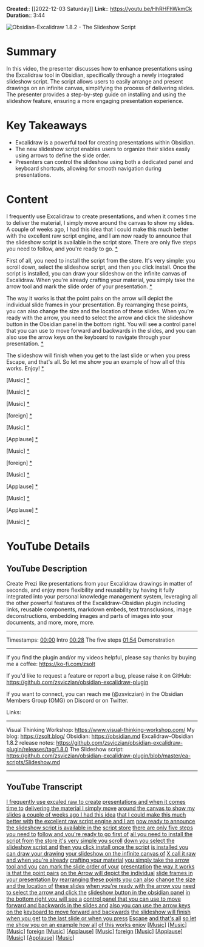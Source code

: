 **Created**:: [[2022-12-03 Saturday]]
**Link**:: https://youtu.be/HhRHFhWkmCk
**Duration**:: 3:44

![Obsidian-Excalidraw 1.8.2 - The Slideshow Script](https://youtu.be/HhRHFhWkmCk)

# Summary
In this video, the presenter discusses how to enhance presentations using the Excalidraw tool in Obsidian, specifically through a newly integrated slideshow script. The script allows users to easily arrange and present drawings on an infinite canvas, simplifying the process of delivering slides. The presenter provides a step-by-step guide on installing and using the slideshow feature, ensuring a more engaging presentation experience.

# Key Takeaways
- Excalidraw is a powerful tool for creating presentations within Obsidian.
- The new slideshow script enables users to organize their slides easily using arrows to define the slide order.
- Presenters can control the slideshow using both a dedicated panel and keyboard shortcuts, allowing for smooth navigation during presentations.

# Content
I frequently use Excalidraw to create presentations, and when it comes time to deliver the material, I simply move around the canvas to show my slides. A couple of weeks ago, I had this idea that I could make this much better with the excellent raw script engine, and I am now ready to announce that the slideshow script is available in the script store. There are only five steps you need to follow, and you're ready to go. [* ](https://youtu.be/HhRHFhWkmCk?t=0)

First of all, you need to install the script from the store. It's very simple: you scroll down, select the slideshow script, and then you click install. Once the script is installed, you can draw your slideshow on the infinite canvas of Excalidraw. When you're already crafting your material, you simply take the arrow tool and mark the slide order of your presentation. [* ](https://youtu.be/HhRHFhWkmCk?t=30)

The way it works is that the point pairs on the arrow will depict the individual slide frames in your presentation. By rearranging these points, you can also change the size and the location of these slides. When you're ready with the arrow, you need to select the arrow and click the slideshow button in the Obsidian panel in the bottom right. You will see a control panel that you can use to move forward and backwards in the slides, and you can also use the arrow keys on the keyboard to navigate through your presentation. [* ](https://youtu.be/HhRHFhWkmCk?t=54)

The slideshow will finish when you get to the last slide or when you press Escape, and that's all. So let me show you an example of how all of this works. Enjoy! [* ](https://youtu.be/HhRHFhWkmCk?t=110) 

[Music] [* ](https://youtu.be/HhRHFhWkmCk?t=121)

[Music] [* ](https://youtu.be/HhRHFhWkmCk?t=127)

[Music] [* ](https://youtu.be/HhRHFhWkmCk?t=150)

[foreign] [* ](https://youtu.be/HhRHFhWkmCk?t=161)

[Music] [* ](https://youtu.be/HhRHFhWkmCk?t=164)

[Applause] [* ](https://youtu.be/HhRHFhWkmCk?t=189)

[Music] [* ](https://youtu.be/HhRHFhWkmCk?t=191)

[foreign] [* ](https://youtu.be/HhRHFhWkmCk?t=196)

[Music] [* ](https://youtu.be/HhRHFhWkmCk?t=209)

[Applause] [* ](https://youtu.be/HhRHFhWkmCk?t=214)

[Music] [* ](https://youtu.be/HhRHFhWkmCk?t=216)

[Applause] [* ](https://youtu.be/HhRHFhWkmCk?t=219)

[Music] [* ](https://youtu.be/HhRHFhWkmCk?t=221)

# YouTube Details

## YouTube Description

Create Prezi like presentations from your Excalidraw drawings in matter of seconds, and enjoy more flexibility and reusability by having it fully integrated into your personal knowledge management system, leveraging all the other powerful features of the Excalidraw-Obsidian plugin including links, reusable components, markdown embeds, text transclusions, image deconstructions, embedding images and parts of images into your documents, and more, more, more.

-------

Timestamps: 
[00:00](https://youtu.be/HhRHFhWkmCk?t=0) Intro
[00:28](https://youtu.be/HhRHFhWkmCk?t=28) The five steps
[01:54](https://youtu.be/HhRHFhWkmCk?t=114) Demonstration

-------

If you find the plugin and/or my videos helpful, please say thanks by buying me a coffee: https://ko-fi.com/zsolt

If you'd like to request a feature or report a bug, please raise it on GitHub: https://github.com/zsviczian/obsidian-excalidraw-plugin

If you want to connect, you can reach me (@zsviczian) in the Obsidian Members Group (OMG) on Discord or on Twitter. 

Links: 

---------

Visual Thinking Workshop: https://www.visual-thinking-workshop.com/
My blog: https://zsolt.blog/ 
Obsidian: https://obsidian.md
Excalidraw-Obsidian 1.8.2 release notes: https://github.com/zsviczian/obsidian-excalidraw-plugin/releases/tag/1.8.0
The Slideshow script: https://github.com/zsviczian/obsidian-excalidraw-plugin/blob/master/ea-scripts/Slideshow.md

---------

## YouTube Transcript

[I frequently use excaled raw to create](https://youtu.be/HhRHFhWkmCk?t=0) [presentations and when it comes time to](https://youtu.be/HhRHFhWkmCk?t=3) [delivering the material I simply move](https://youtu.be/HhRHFhWkmCk?t=6) [around the canvas to show my slides](https://youtu.be/HhRHFhWkmCk?t=9) [a couple of weeks ago I had this idea](https://youtu.be/HhRHFhWkmCk?t=12) [that I could make this much better with](https://youtu.be/HhRHFhWkmCk?t=14) [the excellent raw script engine and I am](https://youtu.be/HhRHFhWkmCk?t=17) [now ready to announce](https://youtu.be/HhRHFhWkmCk?t=20) [the slideshow script is available in the](https://youtu.be/HhRHFhWkmCk?t=22) [script store](https://youtu.be/HhRHFhWkmCk?t=26) [there are only five steps you need to](https://youtu.be/HhRHFhWkmCk?t=28) [follow and you're ready to go first of](https://youtu.be/HhRHFhWkmCk?t=30) [all you need to install the script from](https://youtu.be/HhRHFhWkmCk?t=33) [the store it's very simple you scroll](https://youtu.be/HhRHFhWkmCk?t=36) [down you select the slideshow script and](https://youtu.be/HhRHFhWkmCk?t=38) [then you click install once the script](https://youtu.be/HhRHFhWkmCk?t=42) [is installed you can draw your drawing](https://youtu.be/HhRHFhWkmCk?t=45) [your slideshow on the infinite canvas of](https://youtu.be/HhRHFhWkmCk?t=49) [X call it raw and when you're already](https://youtu.be/HhRHFhWkmCk?t=52) [crafting your material](https://youtu.be/HhRHFhWkmCk?t=54) [you simply take the arrow tool and you](https://youtu.be/HhRHFhWkmCk?t=57) [can mark the slide order of your](https://youtu.be/HhRHFhWkmCk?t=60) [presentation](https://youtu.be/HhRHFhWkmCk?t=63) [the way it works is that the point pairs](https://youtu.be/HhRHFhWkmCk?t=64) [on the Arrow will depict the individual](https://youtu.be/HhRHFhWkmCk?t=68) [slide frames in your presentation by](https://youtu.be/HhRHFhWkmCk?t=72) [rearranging these points you can also](https://youtu.be/HhRHFhWkmCk?t=76) [change the size and the location of](https://youtu.be/HhRHFhWkmCk?t=78) [these slides](https://youtu.be/HhRHFhWkmCk?t=81) [when you're ready with the arrow you](https://youtu.be/HhRHFhWkmCk?t=83) [need to select the arrow and click the](https://youtu.be/HhRHFhWkmCk?t=85) [slideshow button in the obsidian panel](https://youtu.be/HhRHFhWkmCk?t=89) [in the bottom right you will see a](https://youtu.be/HhRHFhWkmCk?t=92) [control panel that you can use to move](https://youtu.be/HhRHFhWkmCk?t=95) [forward and backwards in the slides and](https://youtu.be/HhRHFhWkmCk?t=98) [also you can use the arrow keys on the](https://youtu.be/HhRHFhWkmCk?t=101) [keyboard to move forward and backwards](https://youtu.be/HhRHFhWkmCk?t=103) [the slideshow will finish when you get](https://youtu.be/HhRHFhWkmCk?t=106) [to the last slide or when you press](https://youtu.be/HhRHFhWkmCk?t=110) [Escape](https://youtu.be/HhRHFhWkmCk?t=112) [and that's all](https://youtu.be/HhRHFhWkmCk?t=114) [so let me show you on an example how all](https://youtu.be/HhRHFhWkmCk?t=115) [of this works enjoy](https://youtu.be/HhRHFhWkmCk?t=118) [[Music]](https://youtu.be/HhRHFhWkmCk?t=121) [[Music]](https://youtu.be/HhRHFhWkmCk?t=127) [[Music]](https://youtu.be/HhRHFhWkmCk?t=150) [foreign](https://youtu.be/HhRHFhWkmCk?t=161) [[Music]](https://youtu.be/HhRHFhWkmCk?t=164) [[Applause]](https://youtu.be/HhRHFhWkmCk?t=189) [[Music]](https://youtu.be/HhRHFhWkmCk?t=191) [foreign](https://youtu.be/HhRHFhWkmCk?t=196) [[Music]](https://youtu.be/HhRHFhWkmCk?t=209) [[Applause]](https://youtu.be/HhRHFhWkmCk?t=214) [[Music]](https://youtu.be/HhRHFhWkmCk?t=216) [[Applause]](https://youtu.be/HhRHFhWkmCk?t=219) [[Music]](https://youtu.be/HhRHFhWkmCk?t=221) 

